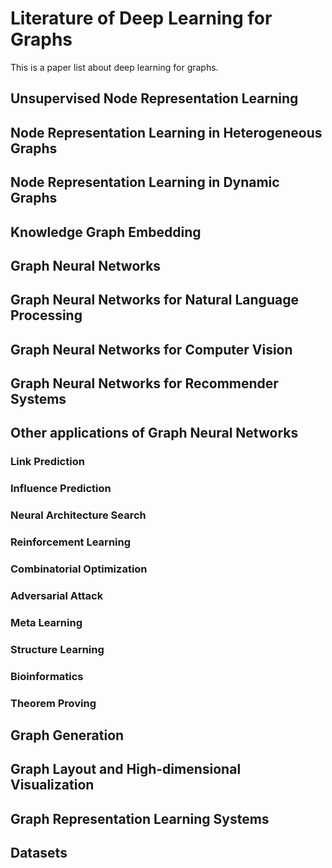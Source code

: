 # Literature of Deep Learning for Graphs
This is a paper list about deep learning for graphs.

## Unsupervised Node Representation Learning

## Node Representation Learning in Heterogeneous Graphs

## Node Representation Learning in Dynamic Graphs

## Knowledge Graph Embedding

## Graph Neural Networks

## Graph Neural Networks for Natural Language Processing

## Graph Neural Networks for Computer Vision

## Graph Neural Networks for Recommender Systems

## Other applications of Graph Neural Networks

### Link Prediction

### Influence Prediction

### Neural Architecture Search

### Reinforcement Learning

### Combinatorial Optimization

### Adversarial Attack

### Meta Learning

### Structure Learning

### Bioinformatics

### Theorem Proving

## Graph Generation

## Graph Layout and High-dimensional Visualization

## Graph Representation Learning Systems

## Datasets

